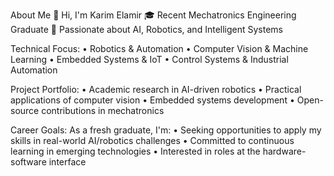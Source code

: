 About Me
👋 Hi, I'm Karim Elamir
🎓 Recent Mechatronics Engineering Graduate
🤖 Passionate about AI, Robotics, and Intelligent Systems

Technical Focus:
• Robotics & Automation
• Computer Vision & Machine Learning
• Embedded Systems & IoT
• Control Systems & Industrial Automation

Project Portfolio:
• Academic research in AI-driven robotics
• Practical applications of computer vision
• Embedded systems development
• Open-source contributions in mechatronics

Career Goals:
As a fresh graduate, I'm:
• Seeking opportunities to apply my skills in real-world AI/robotics challenges
• Committed to continuous learning in emerging technologies
• Interested in roles at the hardware-software interface
